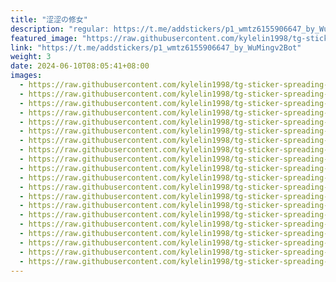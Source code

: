 ```yaml
---
title: "涩涩の修女"
description: "regular: https://t.me/addstickers/p1_wmtz6155906647_by_WuMingv2Bot"
featured_image: "https://raw.githubusercontent.com/kylelin1998/tg-sticker-spreading-worldwide-images/main/img/a5015100-bac6-455e-806d-69498a1cb449.jpg"
link: "https://t.me/addstickers/p1_wmtz6155906647_by_WuMingv2Bot"
weight: 3
date: 2024-06-10T08:05:41+08:00
images:
  - https://raw.githubusercontent.com/kylelin1998/tg-sticker-spreading-worldwide-images/main/img/a5015100-bac6-455e-806d-69498a1cb449.jpg
  - https://raw.githubusercontent.com/kylelin1998/tg-sticker-spreading-worldwide-images/main/img/c2c3d41a-1ec8-43c9-be88-20c3345b2dc2.jpg
  - https://raw.githubusercontent.com/kylelin1998/tg-sticker-spreading-worldwide-images/main/img/8d93b446-8b7b-433d-b375-3a8fa0aa254b.jpg
  - https://raw.githubusercontent.com/kylelin1998/tg-sticker-spreading-worldwide-images/main/img/888f6d8b-756c-430b-8ec3-f556f03c3d3c.jpg
  - https://raw.githubusercontent.com/kylelin1998/tg-sticker-spreading-worldwide-images/main/img/92975d94-3408-4892-9774-9e823415a5f6.jpg
  - https://raw.githubusercontent.com/kylelin1998/tg-sticker-spreading-worldwide-images/main/img/9b989484-f74f-4733-a1c0-20b1bc63f9a0.jpg
  - https://raw.githubusercontent.com/kylelin1998/tg-sticker-spreading-worldwide-images/main/img/a629ed40-5120-4278-88e2-01a64dd2c879.jpg
  - https://raw.githubusercontent.com/kylelin1998/tg-sticker-spreading-worldwide-images/main/img/e16fec48-6fe7-49d8-9101-00a458695ae9.jpg
  - https://raw.githubusercontent.com/kylelin1998/tg-sticker-spreading-worldwide-images/main/img/a1f940c3-9615-4408-8878-707e4e118f36.jpg
  - https://raw.githubusercontent.com/kylelin1998/tg-sticker-spreading-worldwide-images/main/img/bda2c7d7-83c2-4746-8f14-843892daa125.jpg
  - https://raw.githubusercontent.com/kylelin1998/tg-sticker-spreading-worldwide-images/main/img/2b5daebf-0f6a-4653-99a8-153729362042.jpg
  - https://raw.githubusercontent.com/kylelin1998/tg-sticker-spreading-worldwide-images/main/img/98e129ab-7135-4af5-a5c6-5fd436459ea8.jpg
  - https://raw.githubusercontent.com/kylelin1998/tg-sticker-spreading-worldwide-images/main/img/86b8a42f-0fe6-4152-8a2d-d6ab6ddf22bb.jpg
  - https://raw.githubusercontent.com/kylelin1998/tg-sticker-spreading-worldwide-images/main/img/b8a8cd87-e2b8-4002-9d68-79e25b899116.jpg
  - https://raw.githubusercontent.com/kylelin1998/tg-sticker-spreading-worldwide-images/main/img/17cf34a2-32ee-4ea0-bba6-8541ac017b8e.jpg
  - https://raw.githubusercontent.com/kylelin1998/tg-sticker-spreading-worldwide-images/main/img/9ee6a02a-8f95-4b0a-8b34-dc95bc37c16d.jpg
  - https://raw.githubusercontent.com/kylelin1998/tg-sticker-spreading-worldwide-images/main/img/9b424f8d-2a23-49ab-bf96-b1b1e91c23bc.jpg
  - https://raw.githubusercontent.com/kylelin1998/tg-sticker-spreading-worldwide-images/main/img/a6d92e01-6c18-41ba-9c85-460f6433305a.jpg
  - https://raw.githubusercontent.com/kylelin1998/tg-sticker-spreading-worldwide-images/main/img/cc7c4062-1969-4532-9f3b-9a8fd3148ec4.jpg
  - https://raw.githubusercontent.com/kylelin1998/tg-sticker-spreading-worldwide-images/main/img/59da5aef-ac64-460f-aa54-3e8fd7d898d3.jpg
---
```

